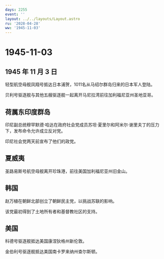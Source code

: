```yaml
---
days: 2255
event: ''
layout: ../../layouts/Layout.astro
ru: '2028-04-28'
ww: '1945-11-03'
---
```


# 1945-11-03

## 1945 年 11 月 3 日

轻型航空母舰凤翔号抵达日本浦贺，1011名从马绍尔群岛归来的日本军人登陆。

贝利号驱逐舰与其他五艘驱逐舰一起离开马尼拉湾前往加利福尼亚州圣地亚哥。

## 荷属东印度群岛

印尼副总统穆罕默德·哈达在政府社会党成员苏坦·夏里尔和阿米尔·谢里夫丁的压力下，发布命令允许成立反对党。

印尼社会党两天前宣布了他们的政党。

## 夏威夷

圣路易斯号航空母舰离开珍珠港，前往美国加利福尼亚州旧金山。

## 韩国

赵万植在朝鲜北部创立了朝鲜民主党，以挑战苏联的影响。

该党最初得到了土地所有者和基督教社区的支持。

## 美国

科德号驱逐舰抵达美国康涅狄格州新伦敦。

金伯利号驱逐舰抵达美国南卡罗来纳州查尔斯顿。